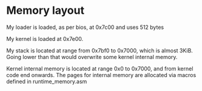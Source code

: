 # Memory layout

My loader is loaded, as per bios, at 0x7c00 and uses 512 bytes

My kernel is loaded at 0x7e00.

My stack is located at range from 0x7bf0 to 0x7000, which is almost 3KiB.
Going lower than that would overwrite some kernel internal memory.

Kernel internal memory is located at range 0x0 to 0x7000, and from kernel code end onwards.
The pages for internal memory are allocated via macros defined in runtime_memory.asm
